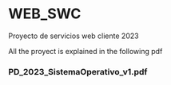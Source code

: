 # WEB_SWC
Proyecto de servicios web cliente 2023

All the proyect is explained in the following pdf

### PD_2023_SistemaOperativo_v1.pdf
